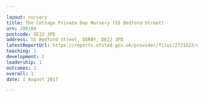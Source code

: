```yaml
---

layout: nursery
title: The Cottage Private Day Nursery (55 Bedford Street)
urn: 206104
postcode: DE22 3PD
address: 55 Bedford Street, DERBY, DE22 3PD
latestReportUrl: https://reports.ofsted.gov.uk/provider/files/2721623/urn/206104.pdf
teaching: 1
development: 1
leadership: 1
outcomes: 1
overall: 1
date: 1 August 2017

---
```

